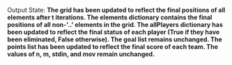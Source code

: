 Output State: **The grid has been updated to reflect the final positions of all elements after t iterations. The elements dictionary contains the final positions of all non-'..' elements in the grid. The allPlayers dictionary has been updated to reflect the final status of each player (True if they have been eliminated, False otherwise). The goal list remains unchanged. The points list has been updated to reflect the final score of each team. The values of n, m, stdin, and mov remain unchanged.**